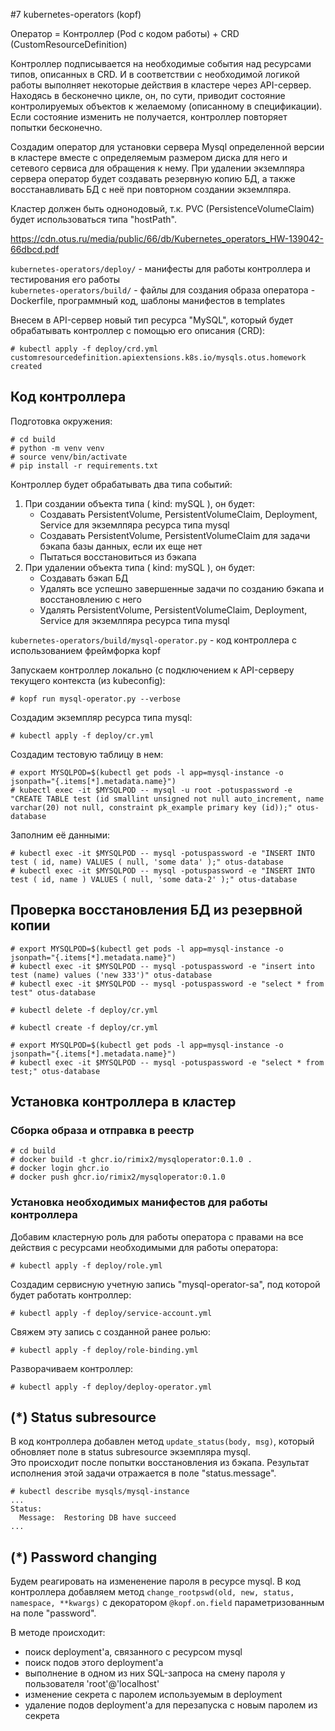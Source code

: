 #7 kubernetes-operators (kopf)

Оператор = Контроллер (Pod с кодом работы) + CRD (CustomResourceDefinition)

Контроллер подписывается на необходимые события над ресурсами типов, описанных в CRD.
И в соответствии с необходимой логикой работы выполняет некоторые действия в кластере через API-сервер.  
Находясь в бесконечно цикле, он, по сути, приводит состояние контролируемых объектов к желаемому (описанному в спецификации). Если состояние изменить не получается, контроллер повторяет попытки бесконечно.

Создадим оператор для установки сервера Mysql определенной версии в кластере вместе с определяемым размером диска для него и сетевого сервиса для обращения к нему. 
При удалении экземлпяра сервера оператор будет создавать резервную копию БД, а также восстанавливать БД с неё при повторном создании экземлпяра.

Кластер должен быть однонодовый, т.к. PVC (PersistenceVolumeClaim) будет использоваться типа "hostPath".

https://cdn.otus.ru/media/public/66/db/Kubernetes_operators_HW-139042-66dbcd.pdf

`kubernetes-operators/deploy/` - манифесты для работы контроллера и тестирования его работы  
`kubernetes-operators/build/` - файлы для cоздания образа оператора - Dockerfile, программный код, шаблоны манифестов в templates

Внесем в API-сервер новый тип ресурса "MySQL", который будет обрабатывать контроллер c помощью его описания (CRD):
```
# kubectl apply -f deploy/crd.yml
customresourcedefinition.apiextensions.k8s.io/mysqls.otus.homework created
```

## Код контроллера

Подготовка окружения:
```
# cd build
# python -m venv venv
# source venv/bin/activate
# pip install -r requirements.txt
```

Контроллер будет обрабатывать два типа событий:

1. При создании объекта типа ( kind: mySQL ), он будет:
    - Cоздавать PersistentVolume, PersistentVolumeClaim, Deployment, Service для экземлпяра ресурса типа mysql
    - Создавать PersistentVolume, PersistentVolumeClaim для задачи бэкапа базы данных, если их еще нет
    - Пытаться восстановиться из бэкапа
2. При удалении объекта типа ( kind: mySQL ), он будет:
    - Создавать бэкап БД
    - Удалять все успешно завершенные задачи по созданию бэкапа и восстановлению с него
    - Удалять PersistentVolume, PersistentVolumeClaim, Deployment, Service для экземлпяра ресурса типа mysql

`kubernetes-operators/build/mysql-operator.py` - код контроллера с использованием фреймфорка kopf

Запускаем контроллер локально (с подключением к API-серверу текущего контекста (из kubeconfig):
```
# kopf run mysql-operator.py --verbose
```

Создадим экземпляр ресурса типа mysql:
```
# kubectl apply -f deploy/cr.yml
```

Создадим тестовую таблицу в нем:
```
# export MYSQLPOD=$(kubectl get pods -l app=mysql-instance -o jsonpath="{.items[*].metadata.name}")
# kubectl exec -it $MYSQLPOD -- mysql -u root -potuspassword -e "CREATE TABLE test (id smallint unsigned not null auto_increment, name varchar(20) not null, constraint pk_example primary key (id));" otus-database
```

Заполним её данными:
```
# kubectl exec -it $MYSQLPOD -- mysql -potuspassword -e "INSERT INTO test ( id, name) VALUES ( null, 'some data' );" otus-database
# kubectl exec -it $MYSQLPOD -- mysql -potuspassword -e "INSERT INTO test ( id, name ) VALUES ( null, 'some data-2' );" otus-database
```

## Проверка восстановления БД из резервной копии
```
# export MYSQLPOD=$(kubectl get pods -l app=mysql-instance -o jsonpath="{.items[*].metadata.name}")
# kubectl exec -it $MYSQLPOD -- mysql -potuspassword -e "insert into test (name) values ('new 333')" otus-database
# kubectl exec -it $MYSQLPOD -- mysql -potuspassword -e "select * from test" otus-database

# kubectl delete -f deploy/cr.yml

# kubectl create -f deploy/cr.yml

# export MYSQLPOD=$(kubectl get pods -l app=mysql-instance -o jsonpath="{.items[*].metadata.name}")
# kubectl exec -it $MYSQLPOD -- mysql -potuspassword -e "select * from test;" otus-database
```

## Установка контроллера в кластер

### Сборка образа и отправка в реестр

```
# cd build
# docker build -t ghcr.io/rimix2/mysqloperator:0.1.0 .
# docker login ghcr.io
# docker push ghcr.io/rimix2/mysqloperator:0.1.0
```

### Установка необходимых манифестов для работы контроллера

Добавим кластерную роль для работы оператора с правами на все действия с ресурсами необходимыми для работы оператора:
```
# kubectl apply -f deploy/role.yml
```
Создадим сервисную учетную запись "mysql-operator-sa", под которой будет работать контроллер:
```
# kubectl apply -f deploy/service-account.yml
```
Свяжем эту запись с созданной ранее ролью:
```
# kubectl apply -f deploy/role-binding.yml
```
Разворачиваем контроллер:
```
# kubectl apply -f deploy/deploy-operator.yml
```

## (*)  Status subresource

В код контроллера добавлен метод `update_status(body, msg)`, который обновляет поле в status subresource экземпляра mysql.  
Это происходит после попытки восстановления из бэкапа. Результат исполнения этой задачи отражается в поле "status.message".

```
# kubectl describe mysqls/mysql-instance
...
Status:
  Message:  Restoring DB have succeed
...
```

## (*)  Password changing

Будем реагировать на измененение пароля в ресурсе mysql.
В код контроллера добавляем метод `change_rootpswd(old, new, status, namespace, **kwargs)` с декоратором `@kopf.on.field` параметризованным на поле "password".

В методе происходит:
- поиск deployment'а, связанного с ресурсом mysql
- поиск подов этого deployment'а
- выполнение в одном из них SQL-запроса на смену пароля у пользователя 'root'@'localhost'
- изменение секрета с паролем используемым в deployment 
- удаление подов deployment'а для перезапуска с новым паролем из секрета